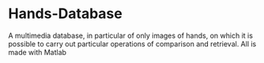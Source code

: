 # Hands-Database
 A multimedia database, in particular of only images of hands, on which it is possible to carry out particular operations of comparison and retrieval. All is made with Matlab
